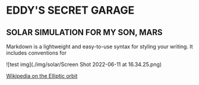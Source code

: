 # EDDY'S SECRET GARAGE

## SOLAR SIMULATION FOR MY SON, MARS

Markdown is a lightweight and easy-to-use syntax for styling your writing. It includes conventions for


![test img](./img/solar/Screen Shot 2022-06-11 at 16.34.25.png)

[Wikipedia on the Elliptic orbit](https://en.wikipedia.org/wiki/Elliptic_orbit)

